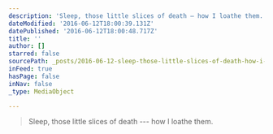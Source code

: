 ```yaml
---
description: 'Sleep, those little slices of death — how I loathe them.'
dateModified: '2016-06-12T18:00:39.131Z'
datePublished: '2016-06-12T18:00:48.717Z'
title: ''
author: []
starred: false
sourcePath: _posts/2016-06-12-sleep-those-little-slices-of-death-how-i-loathe-them.md
inFeed: true
hasPage: false
inNav: false
_type: MediaObject

---
```

> Sleep, those little slices of death --- how I loathe them.